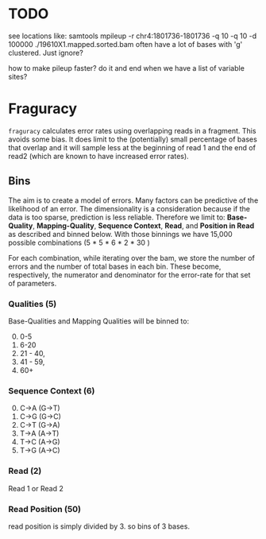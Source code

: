 # TODO

see locations like: samtools mpileup -r chr4:1801736-1801736 -q 10 -q 10 -d 100000 ./19610X1.mapped.sorted.bam
often have a lot of bases with 'g' clustered. Just ignore?

how to make pileup faster? do it and end when we have a list of variable sites?


# Fraguracy

`fraguracy` calculates error rates using overlapping reads in a fragment. This avoids some bias.
It does limit to the (potentially) small percentage of bases that overlap and it will sample less at the
beginning of read 1 and the end of read2 (which are known to have increased error rates).


## Bins

The aim is to create a model of errors. Many factors can be predictive of the likelihood of an error.
The dimensionality is a consideration because if the data is too sparse, prediction is less reliable.
Therefore we limit to: **Base-Quality**, **Mapping-Quality**, **Sequence Context**, **Read**, and **Position in Read**
as described and binned below. With those binnings we have 15,000 possible combinations (5 * 5 * 6 * 2 * 30 )

For each combination, while iterating over the bam, we store the number of errors and the number of total bases
in each bin. These become, respectively, the numerator and denominator for the error-rate for that set of parameters.

### Qualities (5)

Base-Qualities and Mapping Qualities will be binned to:

0. 0-5
1. 6-20
2. 21 - 40,
3. 41 - 59,
4. 60+

### Sequence Context (6)

0. C->A (G->T)
1. C->G (G->C)
2. C->T (G->A)
3. T->A (A->T)
4. T->C (A->G)
5. T->G (A->C)

### Read (2)

Read 1 or Read 2

### Read Position (50)

read position is simply divided by 3. so bins of 3 bases.



